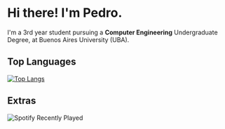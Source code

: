 # Hi there! I'm Pedro.

I'm a 3rd year student pursuing a **Computer Engineering** Undergraduate Degree, at Buenos Aires University (UBA). 

## Top Languages

[![Top Langs](https://github-readme-stats-ten-tawny-74.vercel.app/api/top-langs/?username=pedrociliberto&count_private=true&langs_count=10)](https://github.com/anuraghazra/github-readme-stats)

## Extras

![Spotify Recently Played](https://spotify-recently-played-readme.vercel.app/api?user=colocruzandes&count=3&width=465)

<!--
**pedrociliberto/pedrociliberto** is a ✨ _special_ ✨ repository because its `README.md` (this file) appears on your GitHub profile.

Here are some ideas to get you started:

- 🔭 I’m currently working on ...
- 🌱 I’m currently learning ...
- 👯 I’m looking to collaborate on ...
- 🤔 I’m looking for help with ...
- 💬 Ask me about ...
- 📫 How to reach me: ...
- 😄 Pronouns: ...
- ⚡ Fun fact: ...
-->
